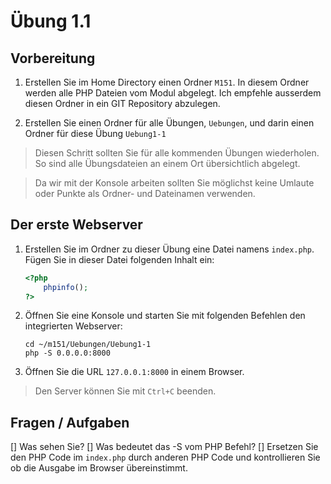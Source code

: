 # Übung 1.1 #

## Vorbereitung ##

1. Erstellen Sie im Home Directory einen Ordner `M151`.
In diesem Ordner werden alle PHP Dateien vom Modul abgelegt. Ich empfehle ausserdem diesen Ordner in ein GIT Repository abzulegen.

1. Erstellen Sie einen Ordner für alle Übungen, `Uebungen`, und darin einen Ordner für diese Übung `Uebung1-1`

> Diesen Schritt sollten Sie für alle kommenden Übungen wiederholen. So sind alle Übungsdateien an einem Ort übersichtlich abgelegt.

> Da wir mit der Konsole arbeiten sollten Sie möglichst keine Umlaute oder Punkte als Ordner- und Dateinamen verwenden.

## Der erste Webserver ##

1. Erstellen Sie im Ordner zu dieser Übung eine Datei namens `index.php`. Fügen Sie in dieser Datei folgenden Inhalt ein:
        
    ```php
    <?php
        phpinfo();
    ?>
    ```

1. Öffnen Sie eine Konsole und starten Sie mit folgenden Befehlen den integrierten Webserver:

    ```shell script
    cd ~/m151/Uebungen/Uebung1-1
    php -S 0.0.0.0:8000
    ```

1. Öffnen Sie die URL `127.0.0.1:8000` in einem Browser.

> Den Server können Sie mit `Ctrl+C` beenden.

## Fragen / Aufgaben ##

[] Was sehen Sie?
[] Was bedeutet das -S vom PHP Befehl?
[] Ersetzen Sie den PHP Code im `index.php` durch anderen PHP Code und kontrollieren Sie ob die Ausgabe im Browser übereinstimmt.